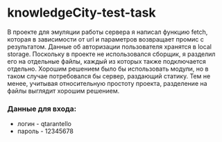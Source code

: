 # knowledgeCity-test-task

В проекте для эмуляции работы сервера я написал функцию fetch, которая в зависимости от url и параметров возвращает промис с результатом. Данные об авторизации пользователя хранятся в local storage. Поскольку в проекте не использовался сборщик, я разделил его на отдельные файлы, каждый из которых также подключается отдельно. Хорошим решением было бы использовать модули, но в таком случае потребовался бы сервер, раздающий статику. Тем не менее, учитывая относительную простоту проекта, разделение на файлы выглядит хорошим решением.

### Данные для входа:
* логин - qtarantello
* пароль - 12345678
